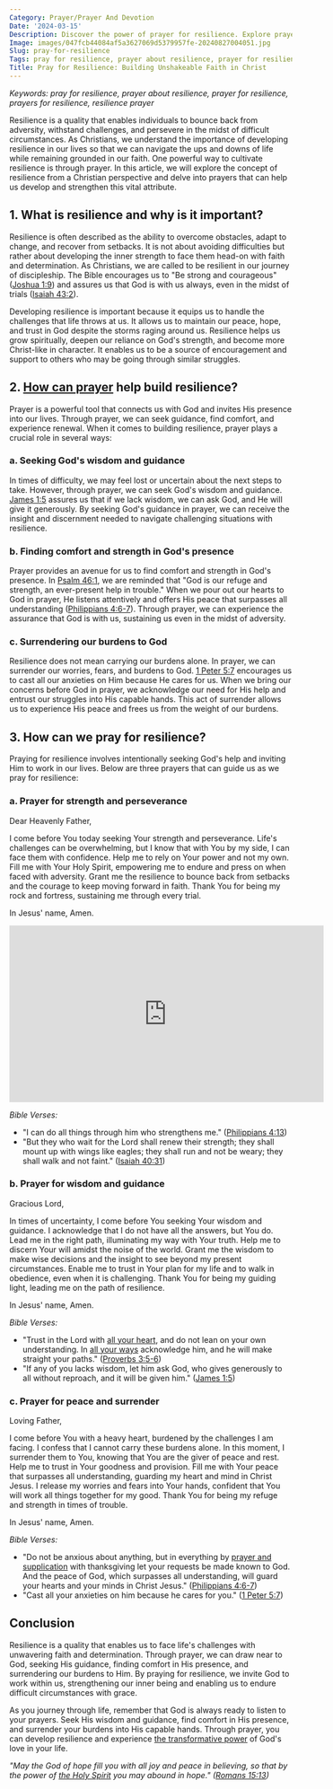 ```yaml
---
Category: Prayer/Prayer And Devotion
Date: '2024-03-15'
Description: Discover the power of prayer for resilience. Explore prayers and guidance to strengthen your inner strength and overcome challenges. Find inspiration to cultivate resilience through faith.
Image: images/047fcb44084af5a3627069d5379957fe-20240827004051.jpg
Slug: pray-for-resilience
Tags: pray for resilience, prayer about resilience, prayer for resilience, prayers for resilience, resilience prayer
Title: Pray for Resilience: Building Unshakeable Faith in Christ
---
```


*Keywords: pray for resilience, prayer about resilience, prayer for resilience, prayers for resilience, resilience prayer*

Resilience is a quality that enables individuals to bounce back from adversity, withstand challenges, and persevere in the midst of difficult circumstances. As Christians, we understand the importance of developing resilience in our lives so that we can navigate the ups and downs of life while remaining grounded in our faith. One powerful way to cultivate resilience is through prayer. In this article, we will explore the concept of resilience from a Christian perspective and delve into prayers that can help us develop and strengthen this vital attribute.

## 1. What is resilience and why is it important?

Resilience is often described as the ability to overcome obstacles, adapt to change, and recover from setbacks. It is not about avoiding difficulties but rather about developing the inner strength to face them head-on with faith and determination. As Christians, we are called to be resilient in our journey of discipleship. The Bible encourages us to "Be strong and courageous" ([Joshua 1:9](https://www.bibleref.com/Joshua/1/Joshua-1-9.html)) and assures us that God is with us always, even in the midst of trials ([Isaiah 43:2](https://www.bibleref.com/Isaiah/43/Isaiah-43-2.html)).

Developing resilience is important because it equips us to handle the challenges that life throws at us. It allows us to maintain our peace, hope, and trust in God despite the storms raging around us. Resilience helps us grow spiritually, deepen our reliance on God's strength, and become more Christ-like in character. It enables us to be a source of encouragement and support to others who may be going through similar struggles.

## 2. [How can prayer](/prayer-of-hopelessness) help build resilience?

Prayer is a powerful tool that connects us with God and invites His presence into our lives. Through prayer, we can seek guidance, find comfort, and experience renewal. When it comes to building resilience, prayer plays a crucial role in several ways:

### a. Seeking God's wisdom and guidance

In times of difficulty, we may feel lost or uncertain about the next steps to take. However, through prayer, we can seek God's wisdom and guidance. [James 1:5](https://www.bibleref.com/James/1/James-1-5.html) assures us that if we lack wisdom, we can ask God, and He will give it generously. By seeking God's guidance in prayer, we can receive the insight and discernment needed to navigate challenging situations with resilience.

### b. Finding comfort and strength in God's presence

Prayer provides an avenue for us to find comfort and strength in God's presence. In [Psalm 46:1](https://www.bibleref.com/Psalm/46/Psalm-46-1.html), we are reminded that "God is our refuge and strength, an ever-present help in trouble." When we pour out our hearts to God in prayer, He listens attentively and offers His peace that surpasses all understanding ([Philippians 4:6-7](https://www.bibleref.com/Philippians/4/Philippians-4-6.html)). Through prayer, we can experience the assurance that God is with us, sustaining us even in the midst of adversity.

### c. Surrendering our burdens to God

Resilience does not mean carrying our burdens alone. In prayer, we can surrender our worries, fears, and burdens to God. [1 Peter 5:7](https://www.bibleref.com/1-Peter/5/1-Peter-5-7.html) encourages us to cast all our anxieties on Him because He cares for us. When we bring our concerns before God in prayer, we acknowledge our need for His help and entrust our struggles into His capable hands. This act of surrender allows us to experience His peace and frees us from the weight of our burdens.

## 3. How can we pray for resilience?

Praying for resilience involves intentionally seeking God's help and inviting Him to work in our lives. Below are three prayers that can guide us as we pray for resilience:

### a. Prayer for strength and perseverance

Dear Heavenly Father,

I come before You today seeking Your strength and perseverance. Life's challenges can be overwhelming, but I know that with You by my side, I can face them with confidence. Help me to rely on Your power and not my own. Fill me with Your Holy Spirit, empowering me to endure and press on when faced with adversity. Grant me the resilience to bounce back from setbacks and the courage to keep moving forward in faith. Thank You for being my rock and fortress, sustaining me through every trial.

In Jesus' name, Amen.


<iframe width="560" height="315" src="https://www.youtube.com/embed/vZuq-hSJckU" frameborder="0" allow="autoplay; encrypted-media" allowfullscreen></iframe>


*Bible Verses:*

- "I can do all things through him who strengthens me." ([Philippians 4:13](https://www.bibleref.com/Philippians/4/Philippians-4-13.html))
- "But they who wait for the Lord shall renew their strength; they shall mount up with wings like eagles; they shall run and not be weary; they shall walk and not faint." ([Isaiah 40:31](https://www.bibleref.com/Isaiah/40/Isaiah-40-31.html))

### b. Prayer for wisdom and guidance

Gracious Lord,

In times of uncertainty, I come before You seeking Your wisdom and guidance. I acknowledge that I do not have all the answers, but You do. Lead me in the right path, illuminating my way with Your truth. Help me to discern Your will amidst the noise of the world. Grant me the wisdom to make wise decisions and the insight to see beyond my present circumstances. Enable me to trust in Your plan for my life and to walk in obedience, even when it is challenging. Thank You for being my guiding light, leading me on the path of resilience.

In Jesus' name, Amen.

*Bible Verses:*

- "Trust in the Lord with [all your heart](/curriculum-integration), and do not lean on your own understanding. In [all your ways](/devotional-resources) acknowledge him, and he will make straight your paths." ([Proverbs 3:5-6](https://www.bibleref.com/Proverbs/3/Proverbs-3-5.html))
- "If any of you lacks wisdom, let him ask God, who gives generously to all without reproach, and it will be given him." ([James 1:5](https://www.bibleref.com/James/1/James-1-5.html))

### c. Prayer for peace and surrender

Loving Father,

I come before You with a heavy heart, burdened by the challenges I am facing. I confess that I cannot carry these burdens alone. In this moment, I surrender them to You, knowing that You are the giver of peace and rest. Help me to trust in Your goodness and provision. Fill me with Your peace that surpasses all understanding, guarding my heart and mind in Christ Jesus. I release my worries and fears into Your hands, confident that You will work all things together for my good. Thank You for being my refuge and strength in times of trouble.

In Jesus' name, Amen.

*Bible Verses:*

- "Do not be anxious about anything, but in everything by [prayer and supplication](/scripture-on-prayer-and-supplication) with thanksgiving let your requests be made known to God. And the peace of God, which surpasses all understanding, will guard your hearts and your minds in Christ Jesus." ([Philippians 4:6-7](https://www.bibleref.com/Philippians/4/Philippians-4-6.html))
- "Cast all your anxieties on him because he cares for you." ([1 Peter 5:7](https://www.bibleref.com/1-Peter/5/1-Peter-5-7.html))

## Conclusion

Resilience is a quality that enables us to face life's challenges with unwavering faith and determination. Through prayer, we can draw near to God, seeking His guidance, finding comfort in His presence, and surrendering our burdens to Him. By praying for resilience, we invite God to work within us, strengthening our inner being and enabling us to endure difficult circumstances with grace.

As you journey through life, remember that God is always ready to listen to your prayers. Seek His wisdom and guidance, find comfort in His presence, and surrender your burdens into His capable hands. Through prayer, you can develop resilience and experience [the transformative power](/journey-to-faith-understanding-and-embracing-christianity) of God's love in your life.

*"May the God of hope fill you with all joy and peace in believing, so that by the power of [the Holy Spirit](/the-origin-of-the-holy-spirit-in-scripture-a-comprehensive-guide) you may abound in hope." ([Romans 15:13](https://www.bibleref.com/Romans/15/Romans-15-13.html))*